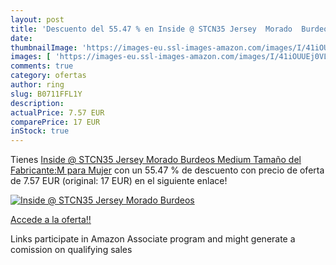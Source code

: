 ```yaml
---
layout: post
title: 'Descuento del 55.47 % en Inside @ STCN35 Jersey  Morado  Burdeos '
date: 
thumbnailImage: 'https://images-eu.ssl-images-amazon.com/images/I/41iOUUEj0VL._SL200_.jpg'
images: [ 'https://images-eu.ssl-images-amazon.com/images/I/41iOUUEj0VL._SL200_.jpg' ]
comments: true
category: ofertas
author: ring
slug: B0711FFL1Y
description:
actualPrice: 7.57 EUR
comparePrice: 17 EUR
inStock: true
---
```


Tienes [Inside @ STCN35 Jersey  Morado  Burdeos   Medium  Tamaño del Fabricante:M  para Mujer](https://www.amazon.es/dp/B0711FFL1Y/?tag=tolees-21) con un 55.47 % de descuento con precio de oferta de 7.57 EUR (original: 17 EUR) en el siguiente enlace!

[![Inside @ STCN35 Jersey  Morado  Burdeos ](https://images-eu.ssl-images-amazon.com/images/I/41iOUUEj0VL._SL200_.jpg)](https://www.amazon.es/dp/B0711FFL1Y/?tag=tolees-21)

[Accede a la oferta!!](https://www.amazon.es/dp/B0711FFL1Y/?tag=tolees-21)

Links participate in Amazon Associate program and might generate a comission on qualifying sales


